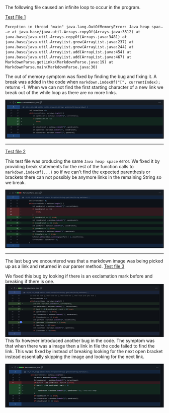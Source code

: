 
The following file caused an 
infinite loop to occur in the program.

[Test File 1](https://github.com/JasonMorris1/markdown-parser/blob/main/nolink.md)

```
Exception in thread "main" java.lang.OutOfMemoryError: Java heap spac…
…e at java.base/java.util.Arrays.copyOf(Arrays.java:3512) at java.base/java.util.Arrays.copyOf(Arrays.java:3481) at java.base/java.util.ArrayList.grow(ArrayList.java:237) at java.base/java.util.ArrayList.grow(ArrayList.java:244) at java.base/java.util.ArrayList.add(ArrayList.java:454) at java.base/java.util.ArrayList.add(ArrayList.java:467) at MarkdownParse.getLinks(MarkdownParse.java:19) at MarkdownParse.main(MarkdownParse.java:30)

```

The out of memory symptom was fixed by finding the bug and fixing it. A break was added in the code when `markdown.indexOf("[", currentIndex);` returns -1. When we can not find the first starting character of a new link we break out of the while loop as there are no more links. 

![Error1](/assets/images/error1.png)


***
[Test file 2](https://github.com/JasonMorris1/markdown-parser/blob/066335a1ae1b43d45ec9de511ec5d90beac9dac9/test2.md)

This test file was producing the same `Java heap space` error. We fixed it by providing break statements for the rest of the function calls to `markdown.indexOf(...)` so if we can't find the expected parenthesis or brackets there can not possibly be anymore links in the remaining String so we break.

![Error2](/assets/images/error2.png)
***


The last bug we encountered was that a markdown image was being picked up as a link and returned in our parser method. 
[Test file 3](https://github.com/JasonMorris1/markdown-parser/blob/main/test-file6.md)

We fixed this bug by looking if there is an exclamation mark before and breaking if there is one. 
![image3](/assets/images/fix3.png)
This fix however introduced another bug in the code. The symptom was that when there was a image then a link in file the code failed to find the link. This was fixed by instead of breaking looking for the next open bracket instead essentially skipping the image and looking for the next link.

![image4](/assets/images/fix4.png)